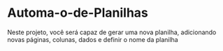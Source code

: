 # Automa-o-de-Planilhas
Neste projeto, você será capaz de gerar uma nova planilha, adicionando novas páginas, colunas, dados e definir o nome da planilha
